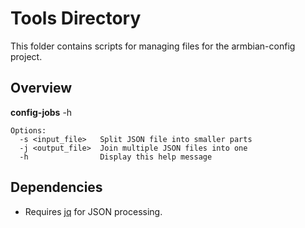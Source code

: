 # Tools Directory

This folder contains scripts for managing files for the armbian-config project.

## Overview

**config-jobs** -h

```
Options:
  -s <input_file>   Split JSON file into smaller parts
  -j <output_file>  Join multiple JSON files into one
  -h                Display this help message
```

## Dependencies

- Requires [jq](https://stedolan.github.io/jq/) for JSON processing.


